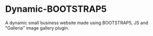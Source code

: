 # Dynamic-BOOTSTRAP5
A dynamic small business website made using BOOTSTRAP5, JS and "Galleria" image gallery plugin.
